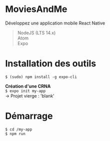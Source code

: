 # MoviesAndMe

Développez une application mobile React Native

> NodeJS (LTS 14.x)  
> Atom  
> Expo  

# Installation des outils
`$ (sudo) npm install -g expo-cli`

**Création d'une CRNA**     
`$ expo init my-app`  
-> Projet vierge : 'blank'  

# Démarrage  
`$ cd /my-app`  
`$ npm run`
